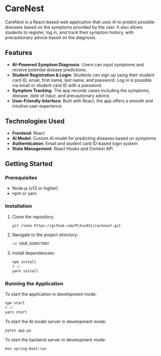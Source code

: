 # CareNest

CareNest is a React-based web application that uses AI to predict possible diseases based on the symptoms provided by the user. It also allows students to register, log in, and track their symptom history, with precautionary advice based on the diagnosis.

## Features

- **AI-Powered Symptom Diagnosis**: Users can input symptoms and receive potential disease predictions.
- **Student Registration & Login**: Students can sign up using their student card ID, email, first name, last name, and password. Log in is possible via email or student card ID with a password.
- **Symptom Tracking**: The app records cases including the symptoms, disease, date of input, and precautionary advice.
- **User-Friendly Interface**: Built with React, the app offers a smooth and intuitive user experience.

## Technologies Used

- **Frontend**: React
- **AI Model**: Custom AI model for predicting diseases based on symptoms
- **Authentication**: Email and student card ID-based login system
- **State Management**: React Hooks and Context API

## Getting Started

### Prerequisites

- Node.js (v13 or higher)
- npm or yarn

### Installation

1. Clone the repository:
   ```bash
   git clone https://github.com/Pitou911/carenest.git
   ```
2. Navigate to the project directory:
   ```bash
   cd YOUR_DIRECTORY
   ```
3. Install dependencies:
   ```bash
   npm install
   # or
   yarn install
   ```

### Running the Application

To start the application in development mode:

```bash
npm start
# or
yarn start
```

To start the AI model server in development mode:
```bash
pyton app.py
```

To start the backend server in development mode:
```bash
mvn spring-boot:run
```
